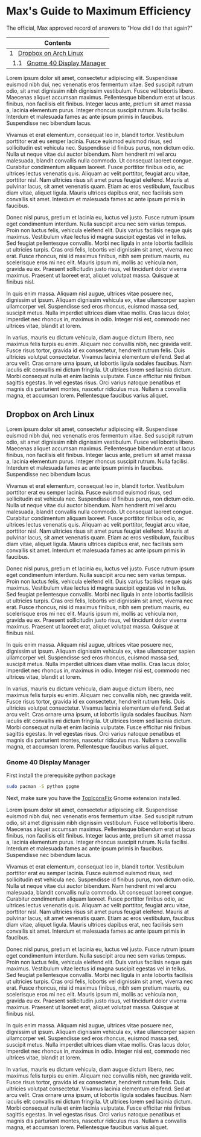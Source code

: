 # Max's Guide to Maximum Efficiency

The official, Max approved record of answers to "How did I do that again?"


| Contents                                                                    |
|-----------------------------------------------------------------------------|
| 1 &nbsp; [Dropbox on Arch Linux](#dropbox-on-arch-linux)                    |
| &nbsp; 1.1 &nbsp; [Gnome 40 Display Manager](#gnome-40-display-manager)     |

Lorem ipsum dolor sit amet, consectetur adipiscing elit. Suspendisse euismod nibh dui, nec venenatis eros fermentum vitae. Sed suscipit rutrum odio, sit amet dignissim nibh dignissim vestibulum. Fusce vel lobortis libero. Maecenas aliquet accumsan maximus. Pellentesque bibendum erat ut lacus finibus, non facilisis elit finibus. Integer lacus ante, pretium sit amet massa a, lacinia elementum purus. Integer rhoncus suscipit rutrum. Nulla facilisi. Interdum et malesuada fames ac ante ipsum primis in faucibus. Suspendisse nec bibendum lacus.

Vivamus et erat elementum, consequat leo in, blandit tortor. Vestibulum porttitor erat eu semper lacinia. Fusce euismod euismod risus, sed sollicitudin est vehicula nec. Suspendisse id finibus purus, non dictum odio. Nulla ut neque vitae dui auctor bibendum. Nam hendrerit mi vel arcu malesuada, blandit convallis nulla commodo. Ut consequat laoreet congue. Curabitur condimentum aliquam laoreet. Fusce porttitor finibus odio, ac ultrices lectus venenatis quis. Aliquam ac velit porttitor, feugiat arcu vitae, porttitor nisl. Nam ultricies risus sit amet purus feugiat eleifend. Mauris at pulvinar lacus, sit amet venenatis quam. Etiam ac eros vestibulum, faucibus diam vitae, aliquet ligula. Mauris ultrices dapibus erat, nec facilisis sem convallis sit amet. Interdum et malesuada fames ac ante ipsum primis in faucibus.

Donec nisl purus, pretium et lacinia eu, luctus vel justo. Fusce rutrum ipsum eget condimentum interdum. Nulla suscipit arcu nec sem varius tempus. Proin non luctus felis, vehicula eleifend elit. Duis varius facilisis neque quis maximus. Vestibulum vitae lectus id magna suscipit egestas vel in tellus. Sed feugiat pellentesque convallis. Morbi nec ligula in ante lobortis facilisis ut ultricies turpis. Cras orci felis, lobortis vel dignissim sit amet, viverra nec erat. Fusce rhoncus, nisi id maximus finibus, nibh sem pretium mauris, eu scelerisque eros mi nec elit. Mauris ipsum mi, mollis ac vehicula non, gravida eu ex. Praesent sollicitudin justo risus, vel tincidunt dolor viverra maximus. Praesent ut laoreet erat, aliquet volutpat massa. Quisque at finibus nisl.

In quis enim massa. Aliquam nisl augue, ultrices vitae posuere nec, dignissim ut ipsum. Aliquam dignissim vehicula ex, vitae ullamcorper sapien ullamcorper vel. Suspendisse sed eros rhoncus, euismod massa sed, suscipit metus. Nulla imperdiet ultrices diam vitae mollis. Cras lacus dolor, imperdiet nec rhoncus in, maximus in odio. Integer nisi est, commodo nec ultrices vitae, blandit at lorem.

In varius, mauris eu dictum vehicula, diam augue dictum libero, nec maximus felis turpis eu enim. Aliquam nec convallis nibh, nec gravida velit. Fusce risus tortor, gravida id ex consectetur, hendrerit rutrum felis. Duis ultricies volutpat consectetur. Vivamus lacinia elementum eleifend. Sed at arcu velit. Cras ornare urna ipsum, ut lobortis ligula sodales faucibus. Nam iaculis elit convallis mi dictum fringilla. Ut ultrices lorem sed lacinia dictum. Morbi consequat nulla et enim lacinia vulputate. Fusce efficitur nisi finibus sagittis egestas. In vel egestas risus. Orci varius natoque penatibus et magnis dis parturient montes, nascetur ridiculus mus. Nullam a convallis magna, et accumsan lorem. Pellentesque faucibus varius aliquet. 

## Dropbox on Arch Linux



Lorem ipsum dolor sit amet, consectetur adipiscing elit. Suspendisse euismod nibh dui, nec venenatis eros fermentum vitae. Sed suscipit rutrum odio, sit amet dignissim nibh dignissim vestibulum. Fusce vel lobortis libero. Maecenas aliquet accumsan maximus. Pellentesque bibendum erat ut lacus finibus, non facilisis elit finibus. Integer lacus ante, pretium sit amet massa a, lacinia elementum purus. Integer rhoncus suscipit rutrum. Nulla facilisi. Interdum et malesuada fames ac ante ipsum primis in faucibus. Suspendisse nec bibendum lacus.

Vivamus et erat elementum, consequat leo in, blandit tortor. Vestibulum porttitor erat eu semper lacinia. Fusce euismod euismod risus, sed sollicitudin est vehicula nec. Suspendisse id finibus purus, non dictum odio. Nulla ut neque vitae dui auctor bibendum. Nam hendrerit mi vel arcu malesuada, blandit convallis nulla commodo. Ut consequat laoreet congue. Curabitur condimentum aliquam laoreet. Fusce porttitor finibus odio, ac ultrices lectus venenatis quis. Aliquam ac velit porttitor, feugiat arcu vitae, porttitor nisl. Nam ultricies risus sit amet purus feugiat eleifend. Mauris at pulvinar lacus, sit amet venenatis quam. Etiam ac eros vestibulum, faucibus diam vitae, aliquet ligula. Mauris ultrices dapibus erat, nec facilisis sem convallis sit amet. Interdum et malesuada fames ac ante ipsum primis in faucibus.

Donec nisl purus, pretium et lacinia eu, luctus vel justo. Fusce rutrum ipsum eget condimentum interdum. Nulla suscipit arcu nec sem varius tempus. Proin non luctus felis, vehicula eleifend elit. Duis varius facilisis neque quis maximus. Vestibulum vitae lectus id magna suscipit egestas vel in tellus. Sed feugiat pellentesque convallis. Morbi nec ligula in ante lobortis facilisis ut ultricies turpis. Cras orci felis, lobortis vel dignissim sit amet, viverra nec erat. Fusce rhoncus, nisi id maximus finibus, nibh sem pretium mauris, eu scelerisque eros mi nec elit. Mauris ipsum mi, mollis ac vehicula non, gravida eu ex. Praesent sollicitudin justo risus, vel tincidunt dolor viverra maximus. Praesent ut laoreet erat, aliquet volutpat massa. Quisque at finibus nisl.

In quis enim massa. Aliquam nisl augue, ultrices vitae posuere nec, dignissim ut ipsum. Aliquam dignissim vehicula ex, vitae ullamcorper sapien ullamcorper vel. Suspendisse sed eros rhoncus, euismod massa sed, suscipit metus. Nulla imperdiet ultrices diam vitae mollis. Cras lacus dolor, imperdiet nec rhoncus in, maximus in odio. Integer nisi est, commodo nec ultrices vitae, blandit at lorem.

In varius, mauris eu dictum vehicula, diam augue dictum libero, nec maximus felis turpis eu enim. Aliquam nec convallis nibh, nec gravida velit. Fusce risus tortor, gravida id ex consectetur, hendrerit rutrum felis. Duis ultricies volutpat consectetur. Vivamus lacinia elementum eleifend. Sed at arcu velit. Cras ornare urna ipsum, ut lobortis ligula sodales faucibus. Nam iaculis elit convallis mi dictum fringilla. Ut ultrices lorem sed lacinia dictum. Morbi consequat nulla et enim lacinia vulputate. Fusce efficitur nisi finibus sagittis egestas. In vel egestas risus. Orci varius natoque penatibus et magnis dis parturient montes, nascetur ridiculus mus. Nullam a convallis magna, et accumsan lorem. Pellentesque faucibus varius aliquet. 

### Gnome 40 Display Manager

First install the prerequisite python package

```bash
sudo pacman -S python gpgme
```

Next, make sure you have the
[TopIconsFix](https://extensions.gnome.org/extension/1674/topiconsfix/)
Gnome extension installed.


Lorem ipsum dolor sit amet, consectetur adipiscing elit. Suspendisse euismod nibh dui, nec venenatis eros fermentum vitae. Sed suscipit rutrum odio, sit amet dignissim nibh dignissim vestibulum. Fusce vel lobortis libero. Maecenas aliquet accumsan maximus. Pellentesque bibendum erat ut lacus finibus, non facilisis elit finibus. Integer lacus ante, pretium sit amet massa a, lacinia elementum purus. Integer rhoncus suscipit rutrum. Nulla facilisi. Interdum et malesuada fames ac ante ipsum primis in faucibus. Suspendisse nec bibendum lacus.

Vivamus et erat elementum, consequat leo in, blandit tortor. Vestibulum porttitor erat eu semper lacinia. Fusce euismod euismod risus, sed sollicitudin est vehicula nec. Suspendisse id finibus purus, non dictum odio. Nulla ut neque vitae dui auctor bibendum. Nam hendrerit mi vel arcu malesuada, blandit convallis nulla commodo. Ut consequat laoreet congue. Curabitur condimentum aliquam laoreet. Fusce porttitor finibus odio, ac ultrices lectus venenatis quis. Aliquam ac velit porttitor, feugiat arcu vitae, porttitor nisl. Nam ultricies risus sit amet purus feugiat eleifend. Mauris at pulvinar lacus, sit amet venenatis quam. Etiam ac eros vestibulum, faucibus diam vitae, aliquet ligula. Mauris ultrices dapibus erat, nec facilisis sem convallis sit amet. Interdum et malesuada fames ac ante ipsum primis in faucibus.

Donec nisl purus, pretium et lacinia eu, luctus vel justo. Fusce rutrum ipsum eget condimentum interdum. Nulla suscipit arcu nec sem varius tempus. Proin non luctus felis, vehicula eleifend elit. Duis varius facilisis neque quis maximus. Vestibulum vitae lectus id magna suscipit egestas vel in tellus. Sed feugiat pellentesque convallis. Morbi nec ligula in ante lobortis facilisis ut ultricies turpis. Cras orci felis, lobortis vel dignissim sit amet, viverra nec erat. Fusce rhoncus, nisi id maximus finibus, nibh sem pretium mauris, eu scelerisque eros mi nec elit. Mauris ipsum mi, mollis ac vehicula non, gravida eu ex. Praesent sollicitudin justo risus, vel tincidunt dolor viverra maximus. Praesent ut laoreet erat, aliquet volutpat massa. Quisque at finibus nisl.

In quis enim massa. Aliquam nisl augue, ultrices vitae posuere nec, dignissim ut ipsum. Aliquam dignissim vehicula ex, vitae ullamcorper sapien ullamcorper vel. Suspendisse sed eros rhoncus, euismod massa sed, suscipit metus. Nulla imperdiet ultrices diam vitae mollis. Cras lacus dolor, imperdiet nec rhoncus in, maximus in odio. Integer nisi est, commodo nec ultrices vitae, blandit at lorem.

In varius, mauris eu dictum vehicula, diam augue dictum libero, nec maximus felis turpis eu enim. Aliquam nec convallis nibh, nec gravida velit. Fusce risus tortor, gravida id ex consectetur, hendrerit rutrum felis. Duis ultricies volutpat consectetur. Vivamus lacinia elementum eleifend. Sed at arcu velit. Cras ornare urna ipsum, ut lobortis ligula sodales faucibus. Nam iaculis elit convallis mi dictum fringilla. Ut ultrices lorem sed lacinia dictum. Morbi consequat nulla et enim lacinia vulputate. Fusce efficitur nisi finibus sagittis egestas. In vel egestas risus. Orci varius natoque penatibus et magnis dis parturient montes, nascetur ridiculus mus. Nullam a convallis magna, et accumsan lorem. Pellentesque faucibus varius aliquet. 
